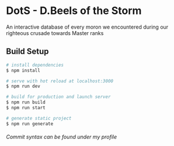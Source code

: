 # DotS - D.Beels of the Storm

An interactive database of every moron we encountered during our righteous crusade towards Master ranks

## Build Setup

```bash
# install dependencies
$ npm install

# serve with hot reload at localhost:3000
$ npm run dev

# build for production and launch server
$ npm run build
$ npm run start

# generate static project
$ npm run generate
```

###### Commit syntax can be found under my profile
